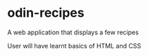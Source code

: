# odin-recipes



A web application that displays a few recipes

User will have learnt basics of HTML and CSS
